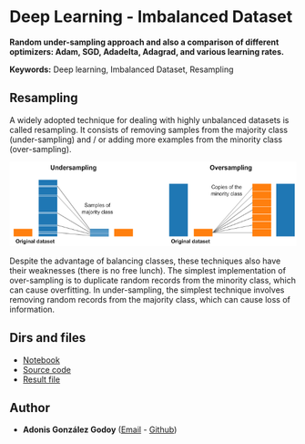 # Deep Learning - Imbalanced Dataset 

__Random under-sampling approach and also a comparison of different optimizers: Adam, SGD, Adadelta, Adagrad, and 
various learning rates.__


__Keywords:__ Deep learning, Imbalanced Dataset, Resampling

## Resampling

A widely adopted technique for dealing with highly unbalanced datasets is called resampling. It consists 
of removing samples from the majority class (under-sampling) and / or adding more examples from the minority 
class (over-sampling).

![image info](docs/resampling.png)

Despite the advantage of balancing classes, these techniques also have their weaknesses (there is no free lunch). 
The simplest implementation of over-sampling is to duplicate random records from the minority class, which can 
cause overfitting. In under-sampling, the simplest technique involves removing random records from the majority 
class, which can cause loss of information.

## Dirs and files

- [Notebook](https://github.com/adions025/imbalanced_dataset-/blob/master/nbs/imbalanced_dataset.ipynb)
- [Source code](https://github.com/adions025/imbalanced_dataset-/tree/master/src)
- [Result file](https://github.com/adions025/imbalanced_dataset-/blob/master/data/results.csv)

## Author

* **Adonis González Godoy** ([Email](adions025@gmail.com) - [Github](https://github.com/adions025))

